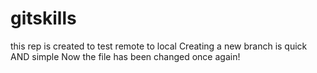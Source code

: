 # gitskills
this rep is created to test remote to local
Creating a new branch is quick AND simple
Now the file has been changed once again!

